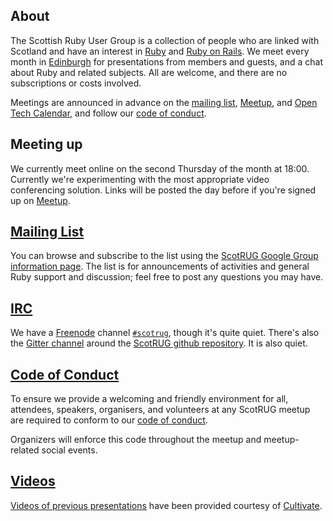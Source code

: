 ## About

The Scottish Ruby User Group is a collection of people who are linked
with Scotland and have an interest in [Ruby][] and [Ruby on Rails][].
We meet every month in [Edinburgh](#edinburgh)
for presentations from members and guests, and a chat about Ruby and
related subjects.  All are welcome, and there are no subscriptions or
costs involved.

Meetings are announced in advance on the [mailing list][], [Meetup][], and
[Open Tech Calendar][], and follow our [code of conduct].

[Open Tech Calendar]: https://opentechcalendar.co.uk/group/27-scotrug
[Ruby]: https://www.ruby-lang.org/en/
[Ruby on Rails]: https://rubyonrails.org/


## Meeting up

We currently meet online on the second Thursday of the month at 18:00.
Currently we're experimenting with the most appropriate video conferencing
solution. Links will be posted the day before if you're signed up on [Meetup][].

[Meetup]: https://www.meetup.com/meetup-group-Xwgucjde/

## [Mailing List][]

You can browse and subscribe to the list using the
[ScotRUG Google Group information page][mailing list].  The list is
for announcements of activities and general Ruby support and
discussion; feel free to post any questions you may have.

[mailing list]: https://groups.google.com/forum/#!forum/scotrug


## [IRC][]

We have a [Freenode][] channel [`#scotrug`][IRC], though it's quite quiet.
There's also the [Gitter channel][] around the [ScotRUG github repository][].
It is also quiet.

[freenode]: https://www.freenode.net/
[IRC]: https://kiwiirc.com/client/irc.freenode.net/scotrug
[Gitter channel]: https://gitter.im/scotrug/scotrug.github.io?source=all-rooms-list
[ScotRUG github repository]: https://github.com/scotrug

## [Code of Conduct][]

To ensure we provide a welcoming and friendly environment for all,
attendees, speakers, organisers, and volunteers at any ScotRUG meetup
are required to conform to our [code of conduct][].

Organizers will enforce this code throughout the meetup and
meetup-related social events.

[code of conduct]: /code_of_conduct.html


## [Videos][]

[Videos of previous presentations][videos] have been provided courtesy
of [Cultivate][].

[videos]: http://vimeo.com/edgecaseuk/videos
[Cultivate]: http://www.cultivatehq.com/
